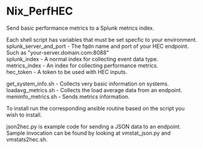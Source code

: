 # Nix_PerfHEC
Send basic performance metrics to a Splunk metrics index.
  
Each shell script has variables that must be set specfic to your environment.   
splunk_server_and_port - The fqdn name and port of your HEC endpoint. Such as "your-server.domain.com:8088"  
splunk_index - A normal index for collecting event data type.  
metrics_index - An index for collecting performance metrics.  
hec_token - A token to be used with HEC inputs.
  
get_system_info.sh - Collects very basic information on systems.  
loadavg_metrics.sh - Collects the load average data from an endpoint.  
meminfo_metrics.sh - Sends metrics information.  
  
To install run the corresponding ansible routine based on the script you wish to install.  
  
json2hec.py is example code for sending a JSON data to an endpoint. Sample invocation can be found by looking at vmstat_json.py and vmstats2hec.sh.   
